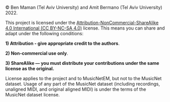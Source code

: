 © Ben Maman (Tel Aviv University) and Amit Bermano (Tel Aviv University) 2022.

This project is licensed under the [Attribution-NonCommercial-ShareAlike 4.0 International (CC BY-NC-SA 4.0)](https://creativecommons.org/licenses/by-nc-sa/4.0/) license.
This means you can share and adapt under the following conditions:

**1) Attribution - give appropriate credit to the authors**.

**2) Non-commercial use only**.

**3) ShareAlike — you must distribute your contributions under the same license as the original.**

License applies to the project and to MusicNetEM, but not to the MusicNet dataset. 
Usage of any part of the MusicNet dataset (including recordings, unaligned MIDI, 
and original aligned MIDI) is under the terms of the MusicNet dataset license.
